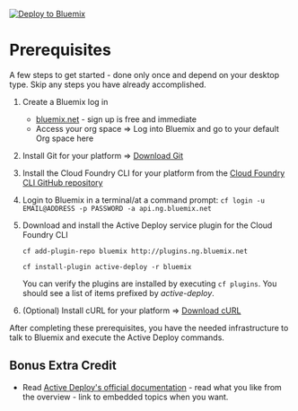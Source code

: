 [![Deploy to Bluemix](https://bluemix.net/deploy/button.png)](https://bluemix.net/deploy?repository=https://github.com/IBM-Bluemix/active-deploy-lab)

# Prerequisites

A few steps to get started - done only once and depend on your desktop type. Skip any steps you have already accomplished.

1. Create a Bluemix log in
    * [bluemix.net](http://bluemix.net) - sign up is free and immediate
    * Access your org space => Log into Bluemix and go to your default Org space here
2. Install Git for your platform => [Download Git](https://git-scm.com/downloads)
3. Install the Cloud Foundry CLI for your platform from the [Cloud Foundry CLI GitHub repository](https://github.com/cloudfoundry/cli/releases)
4. Login to Bluemix in a terminal/at a command prompt:
    `cf login -u EMAIL@ADDRESS -p PASSWORD -a api.ng.bluemix.net`
5. Download and install the Active Deploy service plugin for the Cloud Foundry CLI

    `cf add-plugin-repo bluemix http://plugins.ng.bluemix.net`

    `cf install-plugin active-deploy -r bluemix`

    You can verify the plugins are installed by executing `cf plugins`. You should see a list of items prefixed by _active-deploy_.
6. (Optional) Install cURL for your platform => [Download cURL](http://curl.haxx.se/download.html)

After completing these prerequisites, you have the needed infrastructure to talk to Bluemix and execute the Active Deploy commands.

## Bonus Extra Credit
* Read [Active Deploy's official documentation](https://www.ng.bluemix.net/docs/services/ActiveDeploy/index.html) - read what you like from the overview - link to embedded topics when you want.
